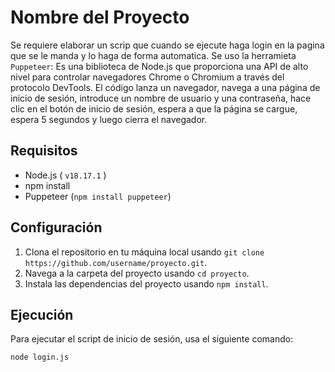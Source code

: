 # Nombre del Proyecto

Se requiere elaborar un scrip que cuando se ejecute haga login en la pagina que se le manda y lo haga de forma automatica.
Se uso la herramieta `Puppeteer`: Es una biblioteca de Node.js que proporciona una API de alto nivel para controlar navegadores Chrome o Chromium a través del protocolo DevTools. El código lanza un navegador, navega a una página de inicio de sesión, introduce un nombre de usuario y una contraseña, hace clic en el botón de inicio de sesión, espera a que la página se cargue, espera 5 segundos y luego cierra el navegador.

## Requisitos

- Node.js ( `v18.17.1` )
- npm install
- Puppeteer (`npm install puppeteer`)

## Configuración

1. Clona el repositorio en tu máquina local usando `git clone https://github.com/username/proyecto.git`.
2. Navega a la carpeta del proyecto usando `cd proyecto`.
3. Instala las dependencias del proyecto usando `npm install`.

## Ejecución

Para ejecutar el script de inicio de sesión, usa el siguiente comando:


```brash
node login.js